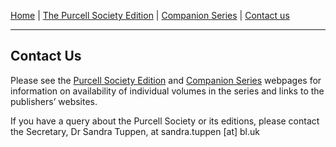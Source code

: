 [Home](/index.md)  |  [The Purcell Society Edition](/purcell-society-edition.md)  |  [Companion Series](/purcell-society-companion-series.md)  |  [Contact us](/contact-us.md)

***  

## Contact Us  

Please see the [Purcell Society Edition](/purcell-society-edition.md) and [Companion Series](/purcell-society-companion-series.md) webpages for information on availability of individual volumes in the series and links to the publishers’ websites.  

If you have a query about the Purcell Society or its editions, please contact the Secretary, Dr Sandra Tuppen, at sandra.tuppen [at] bl.uk
